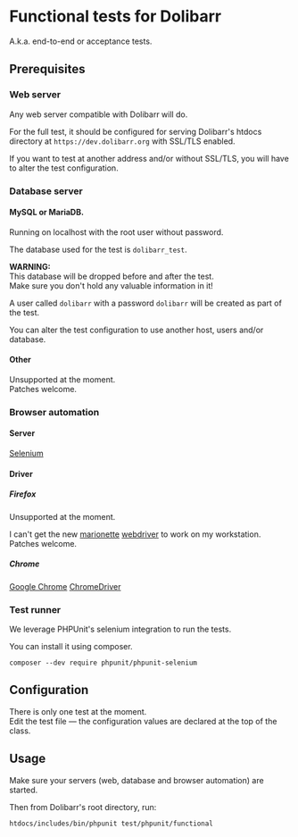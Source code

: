 Functional tests for Dolibarr
=============================
A.k.a. end-to-end or acceptance tests.

Prerequisites
-------------

### Web server

Any web server compatible with Dolibarr will do.

For the full test, it should be configured for serving Dolibarr's htdocs directory at `https://dev.dolibarr.org` with SSL/TLS enabled.

If you want to test at another address and/or without SSL/TLS, you will have to alter the test configuration.

### Database server

#### MySQL or MariaDB.

Running on localhost with the root user without password.

The database used for the test is `dolibarr_test`.

**WARNING:**  
This database will be dropped before and after the test.  
Make sure you don't hold any valuable information in it!

A user called `dolibarr` with a password `dolibarr` will be created as part of the test.

You can alter the test configuration to use another host, users and/or database.

#### Other

Unsupported at the moment.  
Patches welcome.

### Browser automation

#### Server

[Selenium](http://www.seleniumhq.org/)

#### Driver

##### Firefox

Unsupported at the moment.

I can't get the new [marionette](https://developer.mozilla.org/en-US/docs/Mozilla/QA/Marionette/WebDriver) [webdriver](https://github.com/mozilla/geckodriver/releases) to work on my workstation.
Patches welcome.

##### Chrome
[Google Chrome](https://www.google.com/chrome)
[ChromeDriver](https://sites.google.com/a/chromium.org/chromedriver)

### Test runner
We leverage PHPUnit's selenium integration to run the tests.

You can install it using composer.
```
composer --dev require phpunit/phpunit-selenium
```

Configuration
-------------

There is only one test at the moment.  
Edit the test file — the configuration values are declared at the top of the class.

Usage
-----

Make sure your servers (web, database and browser automation) are started.

Then from Dolibarr's root directory, run:

```htdocs/includes/bin/phpunit test/phpunit/functional```

